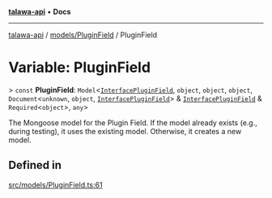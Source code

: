 [**talawa-api**](../../../README.md) • **Docs**

***

[talawa-api](../../../modules.md) / [models/PluginField](../README.md) / PluginField

# Variable: PluginField

\> `const` **PluginField**: `Model`\<[`InterfacePluginField`](../interfaces/InterfacePluginField.md), `object`, `object`, `object`, `Document`\<`unknown`, `object`, [`InterfacePluginField`](../interfaces/InterfacePluginField.md)\> & [`InterfacePluginField`](../interfaces/InterfacePluginField.md) & `Required`\<`object`\>, `any`\>

The Mongoose model for the Plugin Field.
If the model already exists (e.g., during testing), it uses the existing model.
Otherwise, it creates a new model.

## Defined in

[src/models/PluginField.ts:61](https://github.com/PalisadoesFoundation/talawa-api/blob/1f38da5423898626c6ebfa24896a9c3d008195c6/src/models/PluginField.ts#L61)

